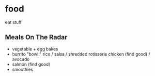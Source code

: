 # food
eat stuff

## Meals On The Radar

- vegetable + egg bakes
- burrito "bowl:" rice / salsa / shredded rotisserie chicken (find good) /
  avocado
- salmon (find good)
- smoothies
